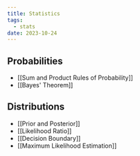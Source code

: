 ```yaml
---
title: Statistics
tags:
  - stats
date: 2023-10-24
---
```

## Probabilities
- [[Sum and Product Rules of Probability]]
- [[Bayes' Theorem]]

## Distributions
- [[Prior and Posterior]]
- [[Likelihood Ratio]]
- [[Decision Boundary]]
- [[Maximum Likelihood Estimation]]